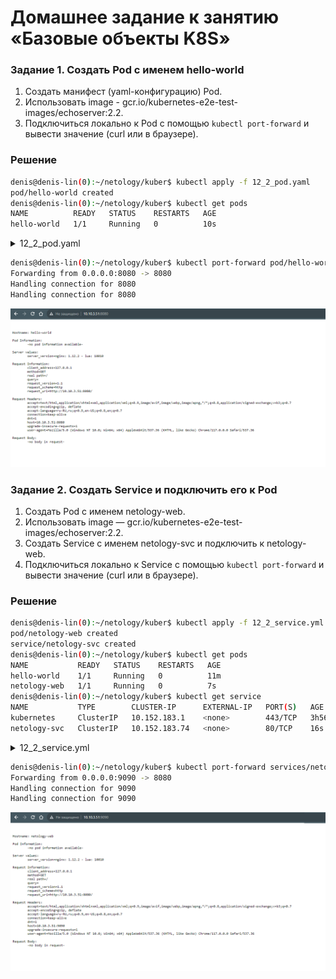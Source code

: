 # Домашнее задание к занятию «Базовые объекты K8S»

### Задание 1. Создать Pod с именем hello-world

1. Создать манифест (yaml-конфигурацию) Pod.
2. Использовать image - gcr.io/kubernetes-e2e-test-images/echoserver:2.2.
3. Подключиться локально к Pod с помощью `kubectl port-forward` и вывести значение (curl или в браузере).

### Решение

```bash
denis@denis-lin(0):~/netology/kuber$ kubectl apply -f 12_2_pod.yaml
pod/hello-world created
denis@denis-lin(0):~/netology/kuber$ kubectl get pods
NAME          READY   STATUS    RESTARTS   AGE
hello-world   1/1     Running   0          10s
```

<details><summary>12_2_pod.yaml</summary>

```bash
denis@denis-lin(0):~/netology/kuber$ cat 12_2_pod.yaml
apiVersion: v1
kind: Pod
metadata:
  name: hello-world
  namespace: default
spec:
  containers:
  - name: hello-world
    image: gcr.io/kubernetes-e2e-test-images/echoserver:2.2
    ports:
    - containerPort: 8080

```

</details>

```bash
denis@denis-lin(0):~/netology/kuber$ kubectl port-forward pod/hello-world 8080:8080  --address='0.0.0.0'
Forwarding from 0.0.0.0:8080 -> 8080
Handling connection for 8080
Handling connection for 8080
```

![12_2_1](hw12.2/12_2_1.png)


### Задание 2. Создать Service и подключить его к Pod

1. Создать Pod с именем netology-web.
2. Использовать image — gcr.io/kubernetes-e2e-test-images/echoserver:2.2.
3. Создать Service с именем netology-svc и подключить к netology-web.
4. Подключиться локально к Service с помощью `kubectl port-forward` и вывести значение (curl или в браузере).

### Решение

```bash
denis@denis-lin(0):~/netology/kuber$ kubectl apply -f 12_2_service.yml
pod/netology-web created
service/netology-svc created
denis@denis-lin(0):~/netology/kuber$ kubectl get pods
NAME           READY   STATUS    RESTARTS   AGE
hello-world    1/1     Running   0          11m
netology-web   1/1     Running   0          7s
denis@denis-lin(0):~/netology/kuber$ kubectl get service
NAME           TYPE        CLUSTER-IP      EXTERNAL-IP   PORT(S)   AGE
kubernetes     ClusterIP   10.152.183.1    <none>        443/TCP   3h56m
netology-svc   ClusterIP   10.152.183.74   <none>        80/TCP    16s

```

<details><summary>12_2_service.yml</summary>

```bash
denis@denis-lin(0):~/netology/kuber$ cat 12_2_service.yml
apiVersion: v1
kind: Pod
metadata:
  name: netology-web
  labels:
    app: netology-web
spec:
  containers:
  - name: netology-web
    image: gcr.io/kubernetes-e2e-test-images/echoserver:2.2
    ports:
      - containerPort: 8080
        name: ntlg-web-port

---
apiVersion: v1
kind: Service
metadata:
  name: netology-svc
spec:
  selector:
    app: netology-web
  ports:
  - name: ntlg-svc-port
    protocol: TCP
    port: 80
    targetPort: ntlg-web-port

```

</details>

```bash
denis@denis-lin(0):~/netology/kuber$ kubectl port-forward services/netology-svc 9090:80  --address='0.0.0.0'
Forwarding from 0.0.0.0:9090 -> 8080
Handling connection for 9090
Handling connection for 9090

```

![12_2_2](hw12.2/12_2_2.png)
